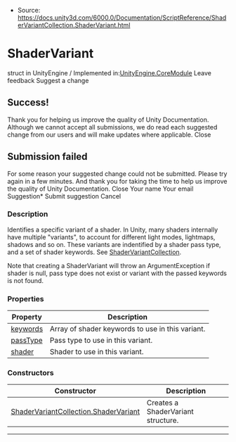 * Source: https://docs.unity3d.com/6000.0/Documentation/ScriptReference/ShaderVariantCollection.ShaderVariant.html

# ShaderVariant
struct in UnityEngine
/
Implemented in:[UnityEngine.CoreModule](https://docs.unity3d.com/6000.0/Documentation/ScriptReference/UnityEngine.CoreModule.html)
Leave feedback
Suggest a change
## Success!
Thank you for helping us improve the quality of Unity Documentation. Although we cannot accept all submissions, we do read each suggested change from our users and will make updates where applicable.
Close
## Submission failed
For some reason your suggested change could not be submitted. Please <a>try again</a> in a few minutes. And thank you for taking the time to help us improve the quality of Unity Documentation.
Close
Your name Your email Suggestion* Submit suggestion
Cancel
### Description
Identifies a specific variant of a shader.
In Unity, many shaders internally have multiple "variants", to account for different light modes, lightmaps, shadows and so on. These variants are indentified by a shader pass type, and a set of shader keywords. See [ShaderVariantCollection](https://docs.unity3d.com/6000.0/Documentation/ScriptReference/ShaderVariantCollection.html).  
  
Note that creating a ShaderVariant will throw an ArgumentException if shader is null, pass type does not exist or variant with the passed keywords is not found.
### Properties
Property | Description  
---|---  
[keywords](https://docs.unity3d.com/6000.0/Documentation/ScriptReference/ShaderVariantCollection.ShaderVariant-keywords.html) | Array of shader keywords to use in this variant.  
[passType](https://docs.unity3d.com/6000.0/Documentation/ScriptReference/ShaderVariantCollection.ShaderVariant-passType.html) | Pass type to use in this variant.  
[shader](https://docs.unity3d.com/6000.0/Documentation/ScriptReference/ShaderVariantCollection.ShaderVariant-shader.html) | Shader to use in this variant.  
### Constructors
Constructor | Description  
---|---  
[ShaderVariantCollection.ShaderVariant](https://docs.unity3d.com/6000.0/Documentation/ScriptReference/ShaderVariantCollection.ShaderVariant-ctor.html) | Creates a ShaderVariant structure.  
* * *

